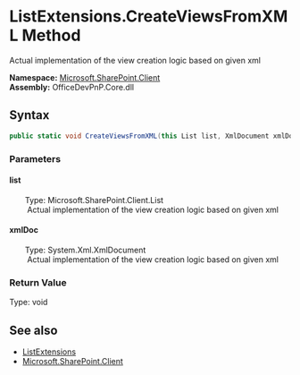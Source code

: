 # ListExtensions.CreateViewsFromXML Method  
 Actual implementation of the view creation logic based on given xml   

**Namespace:** [Microsoft.SharePoint.Client](Microsoft.SharePoint.Client.md)  
**Assembly:** OfficeDevPnP.Core.dll  
## Syntax
```C#
public static void CreateViewsFromXML(this List list, XmlDocument xmlDoc)
```
### Parameters
#### list  
&emsp;&emsp;Type: Microsoft.SharePoint.Client.List  
&emsp;&emsp; Actual implementation of the view creation logic based on given xml   

  

#### xmlDoc  
&emsp;&emsp;Type: System.Xml.XmlDocument  
&emsp;&emsp; Actual implementation of the view creation logic based on given xml   

  

### Return Value
Type: void  

## See also
- [ListExtensions](Microsoft.SharePoint.Client.ListExtensions.md) 
- [Microsoft.SharePoint.Client](Microsoft.SharePoint.Client.md) 

